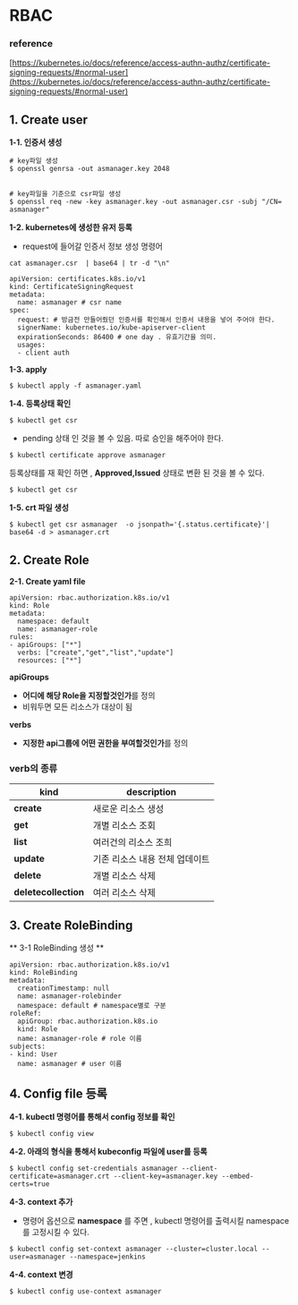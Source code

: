 # RBAC

### [](https://github.com/jjsair0412/kubernetes_info/blob/main/RBAC/RBAC.md#reference)reference

[https://kubernetes.io/docs/reference/access-authn-authz/certificate-signing-requests/#normal-user](https://kubernetes.io/docs/reference/access-authn-authz/certificate-signing-requests/#normal-user)

## [](https://github.com/jjsair0412/kubernetes_info/blob/main/RBAC/RBAC.md#1-create-user)1. Create user

**1-1. 인증서 생성**

```
# key파일 생성 
$ openssl genrsa -out asmanager.key 2048 


# key파일을 기준으로 csr파일 생성
$ openssl req -new -key asmanager.key -out asmanager.csr -subj "/CN= asmanager"  
```

**1-2. kubernetes에 생성한 유저 등록**

-   request에 들어갈 인증서 정보 생성 명령어

```
cat asmanager.csr  | base64 | tr -d "\n"
```

```
apiVersion: certificates.k8s.io/v1
kind: CertificateSigningRequest
metadata:
  name: asmanager # csr name
spec:
  request: # 방금전 만들어줬던 인증서를 확인해서 인증서 내용을 넣어 주어야 한다.
  signerName: kubernetes.io/kube-apiserver-client
  expirationSeconds: 86400 # one day . 유효기간을 의미.
  usages:
  - client auth
```

**1-3. apply**

```
$ kubectl apply -f asmanager.yaml
```

**1-4. 등록상태 확인**

```
$ ﻿kubectl get csr
```

-   pending 상태 인 것을 볼 수 있음. 따로 승인을 해주어야 한다.

```
$ kubectl certificate approve asmanager
```

등록상태를 재 확인 하면 ,  **Approved,Issued**  상태로 변환 된 것을 볼 수 있다.

```
$ ﻿kubectl get csr
```

**1-5. crt 파일 생성**

```
$ kubectl get csr asmanager  -o jsonpath='{.status.certificate}'| base64 -d > asmanager.crt
```

## [](https://github.com/jjsair0412/kubernetes_info/blob/main/RBAC/RBAC.md#2-create-role)2. Create Role

**2-1. Create yaml file**

```
apiVersion: rbac.authorization.k8s.io/v1 
kind: Role 
metadata: 
  namespace: default 
  name: asmanager-role 
rules:  
- apiGroups: ["*"] 
  verbs: ["create","get","list","update"]
  resources: ["*"]

```

**apiGroups**

-   **어디에 해당 Role을 지정할것인가**를 정의
-   비워두면 모든 리소스가 대상이 됨

**verbs**

-   **지정한 api그룹에 어떤 권한을 부여할것인가**를 정의

### [](https://github.com/jjsair0412/kubernetes_info/blob/main/RBAC/RBAC.md#verb%EC%9D%98-%EC%A2%85%EB%A5%98)verb의 종류
| kind | description |
|--|--|
|**create**| 새로운 리소스 생성 |
| **get** | 개별 리소스 조회 |
|**list**|여러건의 리소스 조희|
|**update**|기존 리소스 내용 전체 업데이트|
|**delete**|개별 리소스 삭제|
|**deletecollection**|여러 리소스 삭제|

## [](https://github.com/jjsair0412/kubernetes_info/blob/main/RBAC/RBAC.md#3-create-rolebinding)3. Create RoleBinding

** 3-1 RoleBinding 생성 **
```
apiVersion: rbac.authorization.k8s.io/v1
kind: RoleBinding
metadata:
  creationTimestamp: null
  name: asmanager-rolebinder
  namespace: default # namespace별로 구분
roleRef:
  apiGroup: rbac.authorization.k8s.io
  kind: Role
  name: asmanager-role # role 이름
subjects:
- kind: User
  name: asmanager # user 이름
```

## [](https://github.com/jjsair0412/kubernetes_info/blob/main/RBAC/RBAC.md#4-config-file-%EB%93%B1%EB%A1%9D)4. Config file 등록

**4-1. kubectl 명령어를 통해서 config 정보를 확인**

```
$ ﻿kubectl config view
```

**4-2. 아래의 형식을 통해서 kubeconfig 파일에 user를 등록**

```
$ ﻿kubectl config set-credentials asmanager --client-certificate=asmanager.crt --client-key=asmanager.key --embed-certs=true
```

**4-3. context 추가**

- 명령어 옵션으로 **namespace** 를 주면 , kubectl 명령어를 출력시킬 namespace를 고정시킬 수 있다.
```
﻿$ kubectl config set-context asmanager --cluster=cluster.local --user=asmanager --namespace=jenkins 
```

**4-4. context 변경**

```
$ ﻿kubectl config use-context asmanager 
```